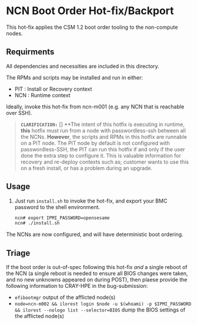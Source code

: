 # NCN Boot Order Hot-fix/Backport

This hot-fix applies the CSM 1.2 boot order tooling to the non-compute nodes.

## Requirments

All dependencies and necessities are included in this directory.

The RPMs and scripts may be installed and run in either:
- PIT : Install or Recovery context
- NCN : Runtime context

Ideally, invoke this hot-fix from ncn-m001 (e.g. any NCN that is reachable over SSH).

> **`CLARIFICATION:`** [] **The intent of this hotfix is executing in runtime, **this** hotfix must run from a node with passwordless-ssh between all the NCNs. **However**, the scripts and RPMs in this hotfix are runnable on a PIT node. The PIT node by default is not configured with passwordless-SSH, the PIT can run this hotfix if and only if the user done the extra step to configure it. This is valuable information for recovery and re-deploy contexts such as; customer wants to use this on a fresh install, or has a problem during an upgrade.

## Usage

1. Just run `install.sh` to invoke the hot-fix, and export your BMC password to the shell environment.

    ```bash
    ncn# export IPMI_PASSWORD=opensesame
    ncn# ./install.sh
    ```

The NCNs are now configured, and will have deterministic boot ordering.


## Triage

If the boot order is out-of-spec following this hot-fix _and_ a single reboot of the NCN (a single reboot is needed to ensure all BIOS changes were taken, and no new unknowns appeared on during POST), then plaese provide the following information to CRAY-HPE in the bug-submission:

- `efibootmgr` output of the afflicted node(s)
- `node=ncn-m002 && ilorest login $node -u $(whoami) -p $IPMI_PASSWORD && ilorest --nologo list --selector=BIOS` dump the BIOS settings of the afflicted node(s)
